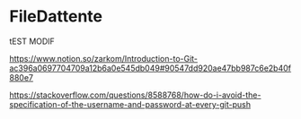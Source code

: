 # FileDattente
tEST MODIF


https://www.notion.so/zarkom/Introduction-to-Git-ac396a0697704709a12b6a0e545db049#90547dd920ae47bb987c6e2b40f880e7

https://stackoverflow.com/questions/8588768/how-do-i-avoid-the-specification-of-the-username-and-password-at-every-git-push
